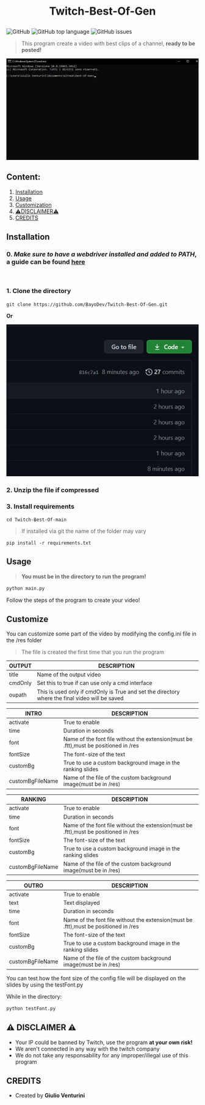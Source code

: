 # <p align="center">Twitch-Best-Of-Gen</p>

![GitHub](https://img.shields.io/github/license/BayoDev/Twitch-Best-Of-Gen)
![GitHub top language](https://img.shields.io/github/languages/top/BayoDev/Twitch-Best-Of-Gen)
![GitHub issues](https://img.shields.io/github/issues/BayoDev/Twitch-Best-Of-Gen)

>This program create a video with best clips of a channel, **ready to be posted!**

![Download repository](/Images/usage.gif)

## Content:
1. [Installation](#inst)
2. [Usage](#usage)
3. [Customization](#custom)
4. [:warning:DISCLAIMER:warning:](#disclaimer)
5. [CREDITS](#credits)

<a name="inst"></a>
## Installation

### 0. *Make sure to have a webdriver installed and added to PATH*, a guide can be found <a href='https://www.selenium.dev/documentation/getting_started/installing_browser_drivers/'>here</a>
<br>

### 1. Clone the directory
  ```git
  git clone https://github.com/BayoDev/Twitch-Best-Of-Gen.git
  ```
  __Or__
  
  ![Download repository](/Images/install.gif)
  

### 2. Unzip the file if compressed


### 3. Install requirements
  ```git
  cd Twitch-Best-Of-main
  ```
  > If installed via git the name of the folder may vary
  ```pip
  pip install -r requirements.txt
  ```
  
  

<a name="usage"></a>
## Usage

> **You must be in the directory to run the program!**

```python
python main.py
```

Follow the steps of the program to create your video!

<a name="custom"></a>
## Customize

You can customize some part of the video by modifying the config.ini file in the /res folder
> The file is created the first time that you run the program

OUTPUT | DESCRIPTION
------ | -----------
title  | Name of the output video
cmdOnly| Set this to true if can use only a cmd interface
oupath | This is used only if cmdOnly is True and set the directory where the final video will be saved

INTRO | DESCRIPTION
--------|------------
activate | True to enable
time | Duration in seconds 
font | Name of the font file without the extension(must be .ftt),must be positioned in /res
fontSize | The font-size of the text
customBg | True to use a custom background image in the ranking slides
customBgFileName | Name of the file of the custom background image(must be in /res)

RANKING | DESCRIPTION
--------|------------
activate | True to enable
time | Duration in seconds 
font | Name of the font file without the extension(must be .ftt),must be positioned in /res
fontSize | The font-size of the text
customBg | True to use a custom background image in the ranking slides
customBgFileName | Name of the file of the custom background image(must be in /res)

OUTRO | DESCRIPTION
--------|------------
activate | True to enable
text | Text displayed
time | Duration in seconds 
font | Name of the font file without the extension(must be .ftt),must be positioned in /res
fontSize | The font-size of the text
customBg | True to use a custom background image in the ranking slides
customBgFileName | Name of the file of the custom background image(must be in /res)

You can test how the font size of the config file will be displayed on the slides by using the testFont.py

While in the directory:
```cmd
python testFont.py
```

<a name="disclaimer"></a>
## :warning: DISCLAIMER :warning:

* Your IP could be banned by Twitch, use the program **at your own risk!**
* We aren't connected in any way with the twitch company
* We do not take any responsability for any improper/illegal use of this program


<a name="credits"></a>
## CREDITS

* Created by **Giulio Venturini**
